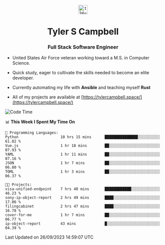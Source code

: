 <p align="center">
<a href="https://www.linkedin.com/in/t36campbell" target="blank"><img align="center" src="https://ik.imagekit.io/t36campbell/Portfolio/linkedin.png.original_m8bbGgPh6.png" alt="t36campbell" height="30" width="30" /></a>
</p>
<h1 align="center">Tyler S Campbell</h1>
<h3 align="center">Full Stack Software Engineer</h3>

* United States Air Force veteran working toward a M.S. in Computer Science.

* Quick study, eager to cultivate the skills needed to become an elite developer.

* Currently automating my life with **Ansible** and teaching myself **Rust**

* All of my projects are available at [https://tylercampbell.space/](https://tylercampbell.space/)

<!--START_SECTION:waka-->
![Code Time](http://img.shields.io/badge/Code%20Time-2%2C838%20hrs%2023%20mins-blue)

📊 **This Week I Spent My Time On** 

```text
💬 Programming Languages: 
Python                   10 hrs 15 mins      ███████████████░░░░░░░░░░   61.82 % 
Vue.js                   1 hr 18 mins        ██░░░░░░░░░░░░░░░░░░░░░░░   07.93 % 
YAML                     1 hr 11 mins        ██░░░░░░░░░░░░░░░░░░░░░░░   07.16 % 
JSON                     1 hr 7 mins         ██░░░░░░░░░░░░░░░░░░░░░░░   06.80 % 
TOML                     1 hr 3 mins         ██░░░░░░░░░░░░░░░░░░░░░░░   06.37 % 

🐱‍💻 Projects: 
visa-unified-endpoint    7 hrs 40 mins       ████████████░░░░░░░░░░░░░   46.23 % 
sony-ip-object-report    2 hrs 49 mins       ████░░░░░░░░░░░░░░░░░░░░░   17.06 % 
filingcabinet            2 hrs 47 mins       ████░░░░░░░░░░░░░░░░░░░░░   16.78 % 
cover-for-me             1 hr 7 mins         ██░░░░░░░░░░░░░░░░░░░░░░░   06.77 % 
ip-object-report         43 mins             █░░░░░░░░░░░░░░░░░░░░░░░░   04.39 % 
```


 Last Updated on 26/09/2023 14:59:07 UTC
<!--END_SECTION:waka-->
